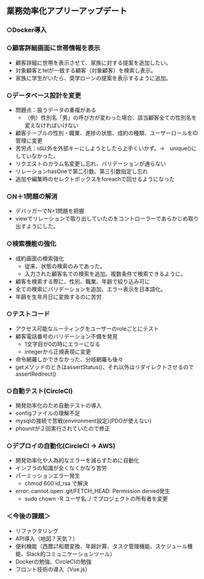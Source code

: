 ## 業務効率化アプリーアップデート

### ○Docker導入

### ○顧客詳細画面に世帯情報を表示
- 顧客詳細に世帯を表示させて、家族に対する提案を追加したい。
- 対象顧客とtelが一致する顧客（対象顧客）を検索し表示。
- 家族に学生がいたら、奨学ローンの提案を表示するように追加。

### ○データベース設計を変更
- 問題点：扱うデータの重複がある
  - （例）性別名「男」の呼び方が変わった場合、該当顧客全ての性別名を変えなければいけない
- 顧客テーブルの性別・職業、進捗の状態、成約の種類、ユーザーロールをID管理に変更
- 苦労点：id以外を外部キーにしようとしたら上手くいかず。→　unique()にしていなかった。
- リクエストのカラム名変更し忘れ、バリデーションが通らない
- リレーションhasOneで第二引数、第三引数指定し忘れ
- 追加や編集時のセレクトボックスをforeachで回せるようになった

### ○N＋1問題の解消
- デバッガーでN+1問題を把握
- viewでリレーションで取り出していたのをコントローラーであらかじめ取り出すようにした。

### ○検索機能の強化
- 成約画面の検索強化
  - 従来、状態の検索のみであった。
  - 入力された顧客名での検索を追加。複数条件で検索できるように。
- 顧客を検索する際に、性別、職業、年齢で絞り込み可に
- 全ての検索にバリデーションを追加、エラー表示を日本語化。
- 年齢を生年月日に変換するのに苦労

### ○テストコード
- アクセス可能なルーティングをユーザーのroleごとにテスト
- 顧客電話番号のバリデーション不備を発見
  - 1文字目が0の時にエラーになる
  - integerから正規表現に変更
- 命令網羅しかできなかった、分岐網羅も後々
- getメソッドのときはassertStatus()、それ以外はリダイレクトさせるのでassertRedirect()

### ○自動テスト(CircleCI)
- 開発効率化のため自動テストの導入
- configファイルの理解不足
- mysqlの接続で苦戦(environment設定)(PDOが使えない)
- phounitが２回実行されていたので修正

### ○デプロイの自動化(CircleCI → AWS)
- 開発効率化や人為的なエラーを減らすために自動化
- インフラの知識が全くなくかなり苦労
- パーミッションエラー発生
  - chmod 600 id_rsa で解決
- error: cannot open .git/FETCH_HEAD: Permission denied発生
  - sudo chown -R ユーザ名 ./ でプロジェクトの所有者を変更
 
### ＜今後の課題＞
- リファクタリング
- API導入（地図？天気？）
- 便利機能（西暦⇄和暦変換、年齢計算、タスク管理機能、スケジュール機能、Slack的コミュニケーションツール）
- Dockerの勉強、CircleCIの勉強
- フロント技術の導入（Vue.js）
